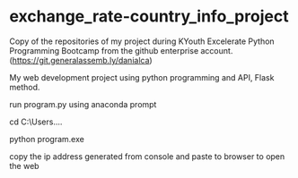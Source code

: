 # exchange_rate-country_info_project
Copy of the repositories of my project during KYouth Excelerate Python Programming Bootcamp from the github enterprise account. (https://git.generalassemb.ly/danialca)


My web development project using python programming and API, Flask method.

run program.py using anaconda prompt

cd C:\Users....

python program.exe

copy the ip address generated from console and paste to browser to open the web
